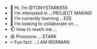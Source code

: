 - 👋 Hi, I’m @TONYSTARK655
- 👀 I’m interested in ...PROJECT MAKING
- 🌱 I’m currently learning ...EEE
- 💞️ I’m looking to collaborate on ...
- 📫 How to reach me ...
- 😄 Pronouns: ...STARK
- ⚡ Fun fact: ...I AM IRONMAN

<!---
TONYSTARK655/TONYSTARK655 is a ✨ special ✨ repository because its `README.md` (this file) appears on your GitHub profile.
You can click the Preview link to take a look at your changes.
--->
